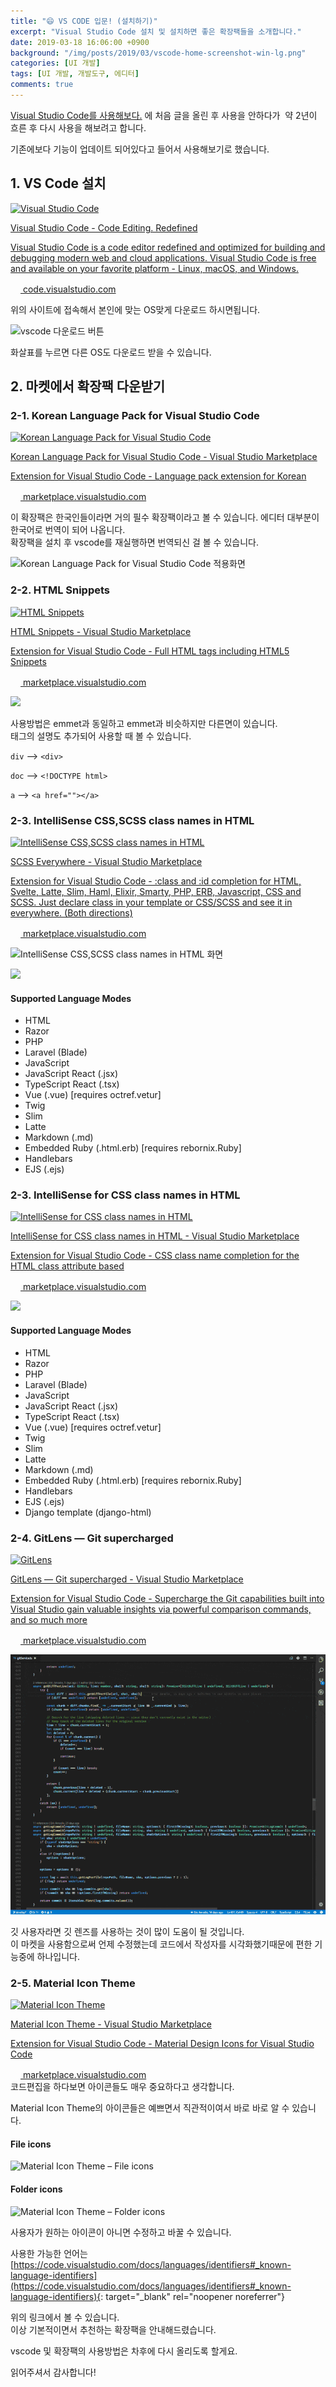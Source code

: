```yaml
---
title: "😄 VS CODE 입문! (설치하기)"
excerpt: "Visual Studio Code 설치 및 설치하면 좋은 확장팩들을 소개합니다."
date: 2019-03-18 16:06:00 +0900
background: "/img/posts/2019/03/vscode-home-screenshot-win-lg.png"
categories: [UI 개발]
tags: [UI 개발, 개발도구, 에디터]
comments: true
---
```



[Visual Studio Code를 사용해보다.](http://www.buppagistar.com/visual-studio-code%eb%a5%bc-%ec%82%ac%ec%9a%a9%ed%95%b4%eb%b3%b4%eb%8b%a4/) 에 처음 글을 올린 후 사용을 안하다가  약 2년이 흐른 후 다시 사용을 해보려고 합니다.

기존에보다 기능이 업데이트 되어있다고 들어서 사용해보기로 했습니다.

## 1. VS Code 설치
<div class="content-cards">
	<a href="https://code.visualstudio.com" class="content-cards__link" target="_blank" rel="noopener noreferrer">
		<div class="content-cards__image"><img src="https://i2.wp.com/code.visualstudio.com/opengraphimg/opengraph-home.png" alt="Visual Studio Code"></div>
		<p class="content-cards__title">Visual Studio Code - Code Editing. Redefined</p>
		<p class="content-cards__description">Visual Studio Code is a code editor redefined and optimized for building and debugging modern web and cloud applications.  Visual Studio Code is free and available on your favorite platform - Linux, macOS, and Windows.</p>
		<div class="content-cards__site-name"><img src="https://code.visualstudio.com/favicon.ico" alt="" class="content-cards__site-name--favicon" width="16" height="16"> code.visualstudio.com</div>
	</a>
</div>

위의 사이트에 접속해서 본인에 맞는 OS맞게 다운로드 하시면됩니다.

![vscode 다운로드 버튼](https://i1.wp.com/www.buppagistar.com/wp-content/uploads/2019/03/vscode-download-button.png)

화살표를 누르면 다른 OS도 다운로드 받을 수 있습니다.

## 2\. 마켓에서 확장팩 다운받기

### 2-1\. Korean Language Pack for Visual Studio Code
<div class="content-cards">
	<a href="https://marketplace.visualstudio.com/items?itemName=MS-CEINTL.vscode-language-pack-ko" class="content-cards__link" target="_blank" rel="noopener noreferrer">
		<div class="content-cards__image"><img src="https://ms-ceintl.gallerycdn.vsassets.io/extensions/ms-ceintl/vscode-language-pack-ko/1.49.1/1599678683201/Microsoft.VisualStudio.Services.Icons.Default" alt="Korean Language Pack for Visual Studio Code"></div>
		<p class="content-cards__title">Korean Language Pack for Visual Studio Code - Visual Studio Marketplace</p>
		<p class="content-cards__description">Extension for Visual Studio Code - Language pack extension for Korean</p>
		<div class="content-cards__site-name"><img src="https://marketplace.visualstudio.com/favicon.ico" alt="" class="content-cards__site-name--favicon" width="16" height="16"> marketplace.visualstudio.com</div>
	</a>
</div>

이 확장팩은 한국인들이라면 거의 필수 확장팩이라고 볼 수 있습니다. 에디터 대부분이 한국어로 번역이 되어 나옵니다.  
확장팩을 설치 후 vscode를 재실행하면 번역되신 걸 볼 수 있습니다.

![Korean Language Pack for Visual Studio Code 적용화면](https://i1.wp.com/www.buppagistar.com/wp-content/uploads/2019/03/Korean-Language-Pack-for-Visual-Studio-Code-설치-후-스크린-샷.png)



### 2-2\. HTML Snippets
<div class="content-cards">
	<a href="https://marketplace.visualstudio.com/items?itemName=abusaidm.html-snippets" class="content-cards__link" target="_blank" rel="noopener noreferrer">
		<div class="content-cards__image"><img src="https://abusaidm.gallerycdn.vsassets.io/extensions/abusaidm/html-snippets/0.2.1/1514476281055/Microsoft.VisualStudio.Services.Icons.Default" alt="HTML Snippets"></div>
		<p class="content-cards__title">HTML Snippets - Visual Studio Marketplace</p>
		<p class="content-cards__description">Extension for Visual Studio Code - Full HTML tags including HTML5 Snippets</p>
		<div class="content-cards__site-name"><img src="https://marketplace.visualstudio.com/favicon.ico" alt="" class="content-cards__site-name--favicon" width="16" height="16"> marketplace.visualstudio.com</div>
	</a>
</div>


![](https://i1.wp.com/i.imgur.com/VOhBvHb.gif)

사용방법은 emmet과 동일하고 emmet과 비슷하지만 다른면이 있습니다.  
태그의 설명도 추가되어 사용할 때 볼 수 있습니다.

`div` –> `<div>`

`doc` –> `<!DOCTYPE html>`

`a` –> `<a href=""></a>`

### 2-3\. IntelliSense CSS,SCSS class names in HTML
<div class="content-cards">
	<a href="https://marketplace.visualstudio.com/items?itemName=gencer.html-slim-scss-css-class-completion" class="content-cards__link" target="_blank" rel="noopener noreferrer">
		<div class="content-cards__image"><img src="https://gencer.gallerycdn.vsassets.io/extensions/gencer/html-slim-scss-css-class-completion/1.7.6/1597954267759/Microsoft.VisualStudio.Services.Icons.Default" width="300" alt="IntelliSense CSS,SCSS class names in HTML"></div>
		<p class="content-cards__title">SCSS Everywhere - Visual Studio Marketplace</p>
		<p class="content-cards__description">Extension for Visual Studio Code - :class and :id completion for HTML, Svelte, Latte, Slim, Haml, Elixir, Smarty, PHP, ERB, Javascript, CSS and SCSS. Just declare class in your template or CSS/SCSS and see it in everywhere. (Both directions)</p>
		<div class="content-cards__site-name"><img src="https://marketplace.visualstudio.com/favicon.ico" alt="" class="content-cards__site-name--favicon" width="16" height="16"> marketplace.visualstudio.com</div>
	</a>
</div>

![IntelliSense CSS,SCSS class names in HTML 화면](https://i2.wp.com/i.imgur.com/5crMfTj.gif)

![](https://i0.wp.com/github.com/gencer/HTML-Slim-CSS-SCSS-Class-Completion/raw/master/images/find_usages.png?w=676&ssl=1)

#### Supported Language Modes

*   HTML
*   Razor
*   PHP
*   Laravel (Blade)
*   JavaScript
*   JavaScript React (.jsx)
*   TypeScript React (.tsx)
*   Vue (.vue) [requires octref.vetur]
*   Twig
*   Slim
*   Latte
*   Markdown (.md)
*   Embedded Ruby (.html.erb) [requires rebornix.Ruby]
*   Handlebars
*   EJS (.ejs)

### 2-3\. IntelliSense for CSS class names in HTML

<div class="content-cards">
	<a href="https://marketplace.visualstudio.com/items?itemName=Zignd.html-css-class-completion" class="content-cards__link" target="_blank" rel="noopener noreferrer">
		<div class="content-cards__image"><img src="https://zignd.gallerycdn.vsassets.io/extensions/zignd/html-css-class-completion/1.19.0/1558208838135/Microsoft.VisualStudio.Services.Icons.Default" alt="IntelliSense for CSS class names in HTML"></div>
		<p class="content-cards__title">IntelliSense for CSS class names in HTML - Visual Studio Marketplace</p>
		<p class="content-cards__description">Extension for Visual Studio Code - CSS class name completion for the HTML class attribute based</p>
		<div class="content-cards__site-name"><img src="https://marketplace.visualstudio.com/favicon.ico" alt="" class="content-cards__site-name--favicon" width="16" height="16"> marketplace.visualstudio.com</div>
	</a>
</div>

![](https://i2.wp.com/i.imgur.com/5crMfTj.gif?w=676&ssl=1)

#### Supported Language Modes

*   HTML
*   Razor
*   PHP
*   Laravel (Blade)
*   JavaScript
*   JavaScript React (.jsx)
*   TypeScript React (.tsx)
*   Vue (.vue) [requires octref.vetur]
*   Twig
*   Slim
*   Latte
*   Markdown (.md)
*   Embedded Ruby (.html.erb) [requires rebornix.Ruby]
*   Handlebars
*   EJS (.ejs)
*   Django template (django-html)

### 2-4\. GitLens — Git supercharged
<div class="content-cards">
	<a href="https://marketplace.visualstudio.com/items?itemName=eamodio.gitlens" class="content-cards__link" target="_blank" rel="noopener noreferrer">
		<div class="content-cards__image"><img src="https://eamodio.gallerycdn.vsassets.io/extensions/eamodio/gitlens/10.2.2/1591818157905/Microsoft.VisualStudio.Services.Icons.Default" alt="GitLens"></div>
		<p class="content-cards__title">GitLens — Git supercharged - Visual Studio Marketplace</p>
		<p class="content-cards__description">Extension for Visual Studio Code - Supercharge the Git capabilities built into Visual Studio gain valuable insights via powerful comparison commands, and so much more</p>
		<div class="content-cards__site-name"><img src="https://marketplace.visualstudio.com/favicon.ico" alt="" class="content-cards__site-name--favicon" width="16" height="16"> marketplace.visualstudio.com</div>
	</a>
</div>

![Git Lens 마켓에 있는 스크린 화면](/img/posts/2019/03/gitlens-preview.gif)

깃 사용자라면 깃 렌즈를 사용하는 것이 많이 도움이 될 것입니다.  
이 마켓을 사용함으로써 언제 수정했는데 코드에서 작성자를 시각화했기때문에 편한 기능중에 하나입니다.

### 2-5\. Material Icon Theme
<div class="content-cards">
	<a href="https://marketplace.visualstudio.com/items?itemName=PKief.material-icon-theme" class="content-cards__link" target="_blank" rel="noopener noreferrer">
		<div class="content-cards__image"><img src="https://pkief.gallerycdn.vsassets.io/extensions/pkief/material-icon-theme/4.3.0/1599660122252/Microsoft.VisualStudio.Services.Icons.Default" alt="Material Icon Theme"></div>
		<p class="content-cards__title">Material Icon Theme - Visual Studio Marketplace</p>
		<p class="content-cards__description">Extension for Visual Studio Code - Material Design Icons for Visual Studio Code</p>
		<div class="content-cards__site-name"><img src="https://marketplace.visualstudio.com/favicon.ico" alt="" class="content-cards__site-name--favicon" width="16" height="16"> marketplace.visualstudio.com</div>
	</a>
</div>
코드편집을 하다보면 아이콘들도 매우 중요하다고 생각합니다.

Material Icon Theme의 아이콘들은 예쁘면서 직관적이여서 바로 바로 알 수 있습니다.

#### File icons

![Material Icon Theme – File icons](https://i1.wp.com/raw.githubusercontent.com/PKief/vscode-material-icon-theme/master/images/fileIcons.png?w=676&ssl=1)

#### Folder icons

![Material Icon Theme – Folder icons](https://i0.wp.com/raw.githubusercontent.com/PKief/vscode-material-icon-theme/master/images/folderIcons.png?w=676&ssl=1)

사용자가 원하는 아이콘이 아니면 수정하고 바꿀 수 있습니다.

사용한 가능한 언어는 [https://code.visualstudio.com/docs/languages/identifiers#_known-language-identifiers](https://code.visualstudio.com/docs/languages/identifiers#_known-language-identifiers){: target="_blank" rel="noopener noreferrer"}

위의 링크에서 볼 수 있습니다.  
이상 기본적이면서 추천하는 확장팩을 안내해드렸습니다.  

vscode 및 확장팩의 사용방법은 차후에 다시 올리도록 할게요.  

읽어주셔서 감사합니다!
